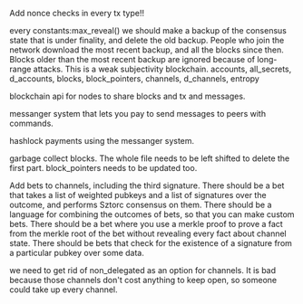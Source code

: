 Add nonce checks in every tx type!!

every constants:max_reveal() we should make a backup of the consensus state that is under finality, and delete the old backup.
People who join the network download the most recent backup, and all the blocks since then. Blocks older than the most recent backup are ignored because of long-range attacks. This is a weak subjectivity blockchain.
accounts, all_secrets, d_accounts, blocks, block_pointers, channels, d_channels, entropy

blockchain api for nodes to share blocks and tx and messages.

messanger system that lets you pay to send messages to peers with commands.

hashlock payments using the messanger system.

garbage collect blocks. The whole file needs to be left shifted to delete the first part. block_pointers needs to be updated too. 

Add bets to channels, including the third signature.
There should be a bet that takes a list of weighted pubkeys and a list of signatures over the outcome, and performs Sztorc consensus on them.
There should be a language for combining the outcomes of bets, so that you can make custom bets.
There should be a bet where you use a merkle proof to prove a fact from the merkle root of the bet without revealing every fact about channel state.
There should be bets that check for the existence of a signature from a particular pubkey over some data.

we need to get rid of non_delegated as an option for channels.
It is bad because those channels don't cost anything to keep open, so someone could take up every channel.